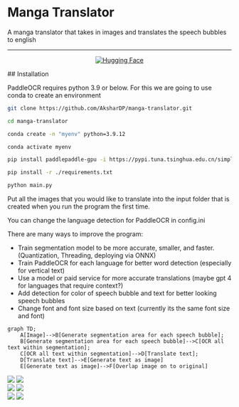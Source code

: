 # Manga Translator

A manga translator that takes in images and translates the speech bubbles to english
<hr/>

<div align="center">

[![Hugging Face](https://img.shields.io/badge/Hugging%20Face-Segmentation%20Model-yellow)](https://huggingface.co/AksharPatel/manga-speech-bubble-segmentation)

</div>
## Installation

PaddleOCR requires python 3.9 or below. For this we are going to use conda to create an environment

```bash
git clone https://github.com/AksharDP/manga-translator.git
```

```bash
cd manga-translator
```

```bash
conda create -n "myenv" python=3.9.12
```

```bash
conda activate myenv
```

```bash
pip install paddlepaddle-gpu -i https://pypi.tuna.tsinghua.edu.cn/simple
```

```bash
pip install -r ./requirements.txt
```

```bash
python main.py
```
Put all the images that you would like to translate into the input folder that is created when you run the program the first time.

You can change the language detection for PaddleOCR in config.ini

There are many ways to improve the program:

* Train segmentation model to be more accurate, smaller, and faster. (Quantization, Threading, deploying via ONNX)
* Train PaddleOCR for each language for better word detection (especially for vertical text)
* Use a model or paid service for more accurate translations (maybe gpt 4 for languages that require context?)
* Add detection for color of speech bubble and text for better looking speech bubbles
* Change font and font size based on text (currently its the same font size and font)


```mermaid
graph TD;
    A[Image]-->B[Generate segmentation area for each speech bubble];
    B[Generate segmentation area for each speech bubble]-->C[OCR all text within segmentation];
    C[OCR all text within segmentation]-->D[Translate text];
    D[Translate text]-->E[Generate text as image]
    E[Generate text as image]-->F[Overlap image on to original]
```

<img src="https://raw.githubusercontent.com/AksharDP/manga-translator/main/images/resource.jpg">
<img src="https://raw.githubusercontent.com/AksharDP/manga-translator/main/images/translated_resource.jpg">

<br/>

<img src="https://raw.githubusercontent.com/AksharDP/manga-translator/main/images/resource_2.jpg">
<img src="https://raw.githubusercontent.com/AksharDP/manga-translator/main/images/translated_resource_2.jpg">

<br/>


<img src="https://raw.githubusercontent.com/AksharDP/manga-translator/main/images/resource_3.jpg">
<img src="https://raw.githubusercontent.com/AksharDP/manga-translator/main/images/translated_resource_3.jpg">